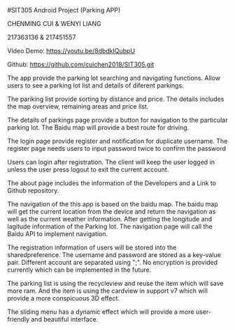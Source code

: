 #SIT305 Android Project (Parking APP)

CHENMING CUI & WENYI LIANG

217363136 & 217451557

Video Demo: https://youtu.be/8dbdkIQubpU

Github: https://github.com/cuichen2018/SIT305.git

The app provide the parking lot searching and navigating functions. Allow users to see a parking lot list and details of diferent parkings.

The pariking list provide sorting by distance and price. The details includes the map overview, remaining areas and price list. 

The details of parkings page provide a button for navigation to the particular parking lot. The Baidu map will provide a best route for driving.  

The login page provide register and notification for duplicate username. The register page needs users to input password twice to confirm the password 

Users can login after registration. The client will keep the user logged in unless the user press logout to exit the current account. 

The about page includes the information of the Developers and a Link to Github repository. 



The navigation of the this app is based on the baidu map. The baidu map will get the current location from the device and return the navigation as well as the current weather information. After getting the longitude and lagitude information of the Parking lot. The navigation page will call the Baidu API to implement navigation.  

The registration information of users will be stored into the sharedpreference. The username and password are stored as a key-value pair. Different account are separated using ";". No encryption is provided currently which can be implemented in the future. 

The parking list is using the recycleview and reuse the item which will save more ram. And the item is using the cardview in support v7 which will provide a more conspicuous 3D effect. 

The sliding menu has a dynamic effect which will provide a more user-friendly and beautiful interface.
